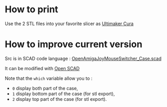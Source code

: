 # How to print

Use the 2 STL files into your favorite slicer as [Ultimaker Cura]( https://ultimaker.com/software/ultimaker-cura)

# How to improve current version

Src is in SCAD code language : [OpenAmigaJoyMouseSwitcher_Case.scad](./OpenAmigaJoyMouseSwitcher_Case.scad)

It can be modified with [Open SCAD](https://openscad.org/)

Note that the `which` variable allow you to :

- `0` display both part of the case,
- `1` display bottom part of the case (for stl export),
- `2` display top part of the case (for stl export).
